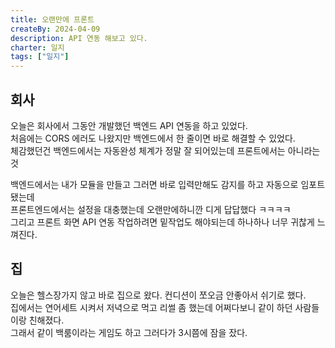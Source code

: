 ```yaml
---
title: 오랜만에 프론트
createBy: 2024-04-09
description: API 연동 해보고 있다.
charter: 일지
tags: ["일지"]
---
```


## 회사

오늘은 회사에서 그동안 개발했던 백엔드 API 연동을 하고 있었다.  
처음에는 CORS 에러도 나왔지만 백엔드에서 한 줄이면 바로 해결할 수 있었다.  
체감했던건 백엔드에서는 자동완성 체계가 정말 잘 되어있는데 프론트에서는 아니라는것

백엔드에서는 내가 모듈을 만들고 그러면 바로 입력만해도 감지를 하고 자동으로 임포트 됐는데  
프론트엔드에서는 설정을 대충했는데 오랜만에하니깐 디게 답답했다 ㅋㅋㅋㅋ  
그리고 프론트 화면 API 연동 작업하려면 밑작업도 해야되는데 하나하나 너무 귀찮게 느껴진다.

## 집

오늘은 헬스장가지 않고 바로 집으로 왔다. 컨디션이 쪼오금 안좋아서 쉬기로 했다.  
집에서는 연어세트 시켜서 저녁으로 먹고 리썰 좀 했는데 어쩌다보니 같이 하던 사람들이랑 친해졌다.  
그래서 같이 백룸이라는 게임도 하고 그러다가 3시쯤에 잠을 잤다.

